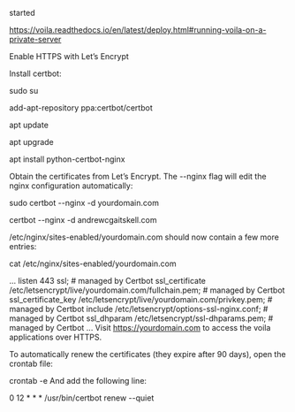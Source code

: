 started 

https://voila.readthedocs.io/en/latest/deploy.html#running-voila-on-a-private-server

Enable HTTPS with Let’s Encrypt

Install certbot:

sudo su

add-apt-repository ppa:certbot/certbot

apt update

apt upgrade

apt install python-certbot-nginx

Obtain the certificates from Let’s Encrypt. The --nginx flag will edit the nginx configuration automatically:

sudo certbot --nginx -d yourdomain.com

certbot --nginx -d andrewcgaitskell.com

/etc/nginx/sites-enabled/yourdomain.com should now contain a few more entries:

cat /etc/nginx/sites-enabled/yourdomain.com

...
listen 443 ssl; # managed by Certbot
ssl_certificate /etc/letsencrypt/live/yourdomain.com/fullchain.pem; # managed by Certbot
ssl_certificate_key /etc/letsencrypt/live/yourdomain.com/privkey.pem; # managed by Certbot
include /etc/letsencrypt/options-ssl-nginx.conf; # managed by Certbot
ssl_dhparam /etc/letsencrypt/ssl-dhparams.pem; # managed by Certbot
...
Visit https://yourdomain.com to access the voila applications over HTTPS.

To automatically renew the certificates (they expire after 90 days), open the crontab file:

crontab -e
And add the following line:

0 12 * * * /usr/bin/certbot renew --quiet

